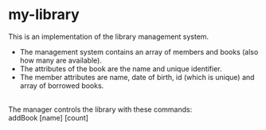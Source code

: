 # my-library
This is an implementation of the library management system.
<ul>
  <li>The management system contains an array of members and books (also how many are available). </li>
  <li>The attributes of the book are the name and unique identifier. </li>
  <li>The member attributes are name, date of birth, id (which is unique) and array of borrowed books.</li>
</ul>
<br>
The manager controls the library with these commands:
<br>
addBook [name] [count]
